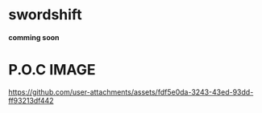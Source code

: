 # swordshift
#### comming soon
# P.O.C IMAGE

https://github.com/user-attachments/assets/fdf5e0da-3243-43ed-93dd-ff93213df442
